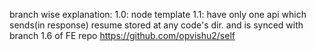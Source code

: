 branch wise explanation:
    1.0: 
        node template
    1.1: 
        have only one api which sends(in response) resume stored at any code's dir.
        and is synced with branch 1.6 of FE repo https://github.com/opvishu2/self
    